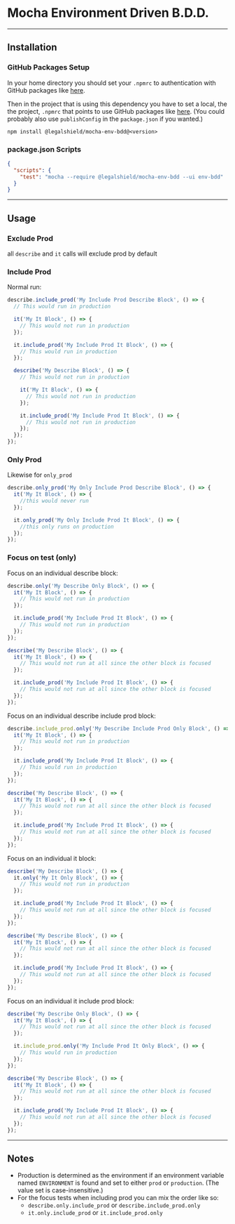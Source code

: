 # Mocha Environment Driven B.D.D.

---
## Installation

### GitHub Packages Setup
In your home directory you should set your `.npmrc` to authentication with GitHub packages like [here](https://docs.github.com/en/free-pro-team@latest/packages/using-github-packages-with-your-projects-ecosystem/configuring-npm-for-use-with-github-packages#authenticating-with-a-personal-access-token).

Then in the project that is using this dependency you have to set a local, the the project, `.npmrc` that points to use GitHub packages like [here](https://docs.github.com/en/free-pro-team@latest/packages/using-github-packages-with-your-projects-ecosystem/configuring-npm-for-use-with-github-packages#publishing-a-package-using-a-local-npmrc-file). (You could probably also use `publishConfig` in the `package.json` if you wanted.)

```
npm install @legalshield/mocha-env-bdd@<version>
```

### package.json Scripts
```json
{
  "scripts": {
    "test": "mocha --require @legalshield/mocha-env-bdd --ui env-bdd"
  }
}
```

---
## Usage

### Exclude Prod
all `describe` and `it` calls will exclude prod by default

### Include Prod
Normal run:

```js
describe.include_prod('My Include Prod Describe Block', () => {
  // This would run in production

  it('My It Block', () => {
    // This would not run in production
  });

  it.include_prod('My Include Prod It Block', () => {
    // This would run in production
  });

  describe('My Describe Block', () => {
    // This would not run in production

    it('My It Block', () => {
      // This would not run in production
    });

    it.include_prod('My Include Prod It Block', () => {
      // This would not run in production
    });
  });
});
```

### Only Prod

Likewise for `only_prod`

```js
describe.only_prod('My Only Include Prod Describe Block', () => {
  it('My It Block', () => {
    //this would never run
  });

  it.only_prod('My Only Include Prod It Block', () => {
    //this only runs on production
  });
});

```

### Focus on test (only)

Focus on an individual describe block:

```js
describe.only('My Describe Only Block', () => {
  it('My It Block', () => {
    // This would not run in production
  });

  it.include_prod('My Include Prod It Block', () => {
    // This would not run in production
  });
});

describe('My Describe Block', () => {
  it('My It Block', () => {
    // This would not run at all since the other block is focused
  });

  it.include_prod('My Include Prod It Block', () => {
    // This would not run at all since the other block is focused
  });
});
```

Focus on an individual describe include prod block:

```js
describe.include_prod.only('My Describe Include Prod Only Block', () => {
  it('My It Block', () => {
    // This would not run in production
  });

  it.include_prod('My Include Prod It Block', () => {
    // This would run in production
  });
});

describe('My Describe Block', () => {
  it('My It Block', () => {
    // This would not run at all since the other block is focused
  });

  it.include_prod('My Include Prod It Block', () => {
    // This would not run at all since the other block is focused
  });
});
```

Focus on an individual it block:

```js
describe('My Describe Block', () => {
  it.only('My It Only Block', () => {
    // This would not run in production
  });

  it.include_prod('My Include Prod It Block', () => {
    // This would not run at all since the other block is focused
  });
});

describe('My Describe Block', () => {
  it('My It Block', () => {
    // This would not run at all since the other block is focused
  });

  it.include_prod('My Include Prod It Block', () => {
    // This would not run at all since the other block is focused
  });
});
```

Focus on an individual it include prod block:

```js
describe('My Describe Only Block', () => {
  it('My It Block', () => {
    // This would not run at all since the other block is focused
  });

  it.include_prod.only('My Include Prod It Only Block', () => {
    // This would run in production
  });
});

describe('My Describe Block', () => {
  it('My It Block', () => {
    // This would not run at all since the other block is focused
  });

  it.include_prod('My Include Prod It Block', () => {
    // This would not run at all since the other block is focused
  });
});
```

---
## Notes
* Production is determined as the environment if an environment variable named `ENVIRONMENT` is found and set to either `prod` or `production`. (The value set is case-insensitive.)
* For the focus tests when including prod you can mix the order like so:
  * `describe.only.include_prod` or `describe.include_prod.only`
  * `it.only.include_prod` or `it.include_prod.only`
